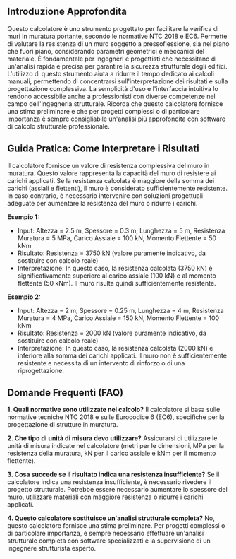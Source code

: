 ## Introduzione Approfondita
Questo calcolatore è uno strumento progettato per facilitare la verifica di muri in muratura portante, secondo le normative NTC 2018 e EC6.  Permette di valutare la resistenza di un muro soggetto a pressoflessione, sia nel piano che fuori piano, considerando parametri geometrici e meccanici del materiale.  È fondamentale per ingegneri e progettisti che necessitano di un'analisi rapida e precisa per garantire la sicurezza strutturale degli edifici.  L'utilizzo di questo strumento aiuta a ridurre il tempo dedicato ai calcoli manuali, permettendo di concentrarsi sull'interpretazione dei risultati e sulla progettazione complessiva.  La semplicità d'uso e l'interfaccia intuitiva lo rendono accessibile anche a professionisti con diverse competenze nel campo dell'ingegneria strutturale.  Ricorda che questo calcolatore fornisce una stima preliminare e che per progetti complessi o di particolare importanza è sempre consigliabile un'analisi più approfondita con software di calcolo strutturale professionale.

## Guida Pratica: Come Interpretare i Risultati
Il calcolatore fornisce un valore di resistenza complessiva del muro in muratura. Questo valore rappresenta la capacità del muro di resistere ai carichi applicati.  Se la resistenza calcolata è maggiore della somma dei carichi (assiali e flettenti), il muro è considerato sufficientemente resistente. In caso contrario, è necessario intervenire con soluzioni progettuali adeguate per aumentare la resistenza del muro o ridurre i carichi.

**Esempio 1:**
- Input: Altezza = 2.5 m, Spessore = 0.3 m, Lunghezza = 5 m, Resistenza Muratura = 5 MPa, Carico Assiale = 100 kN, Momento Flettente = 50 kNm
- Risultato: Resistenza = 3750 kN (valore puramente indicativo, da sostituire con calcolo reale)
- Interpretazione: In questo caso, la resistenza calcolata (3750 kN) è significativamente superiore al carico assiale (100 kN) e al momento flettente (50 kNm).  Il muro risulta quindi sufficientemente resistente.

**Esempio 2:**
- Input: Altezza = 2 m, Spessore = 0.25 m, Lunghezza = 4 m, Resistenza Muratura = 4 MPa, Carico Assiale = 150 kN, Momento Flettente = 100 kNm
- Risultato: Resistenza = 2000 kN (valore puramente indicativo, da sostituire con calcolo reale)
- Interpretazione: In questo caso, la resistenza calcolata (2000 kN) è inferiore alla somma dei carichi applicati.  Il muro non è sufficientemente resistente e necessita di un intervento di rinforzo o di una riprogettazione.

## Domande Frequenti (FAQ)

**1. Quali normative sono utilizzate nel calcolo?**
Il calcolatore si basa sulle normative tecniche NTC 2018 e sulle Eurocodice 6 (EC6), specifiche per la progettazione di strutture in muratura.

**2. Che tipo di unità di misura devo utilizzare?**
Assicurarsi di utilizzare le unità di misura indicate nel calcolatore (metri per le dimensioni, MPa per la resistenza della muratura, kN per il carico assiale e kNm per il momento flettente).

**3. Cosa succede se il risultato indica una resistenza insufficiente?**
Se il calcolatore indica una resistenza insufficiente, è necessario rivedere il progetto strutturale.  Potrebbe essere necessario aumentare lo spessore del muro, utilizzare materiali con maggiore resistenza o ridurre i carichi applicati.

**4. Questo calcolatore sostituisce un'analisi strutturale completa?**
No, questo calcolatore fornisce una stima preliminare. Per progetti complessi o di particolare importanza, è sempre necessario effettuare un'analisi strutturale completa con software specializzati e la supervisione di un ingegnere strutturista esperto.